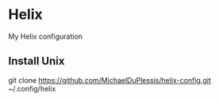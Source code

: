 # Helix
My Helix configuration

## Install Unix
git clone https://github.com/MichaelDuPlessis/helix-config.git ~/.config/helix
